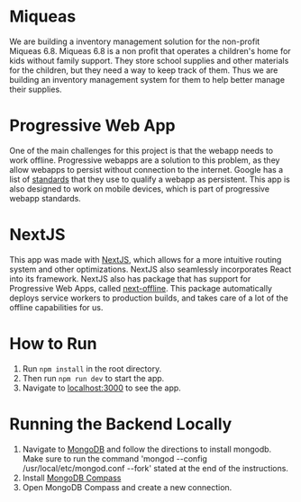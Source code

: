 # Miqueas
We are building a inventory management solution for the non-profit Miqueas 6.8. Miqueas 6.8 is a non profit that operates a children's home for kids without family support. They store school supplies and other materials for the children, but they need a way to keep track of them. Thus we are building an inventory management system for them to help better manage their supplies.

# Progressive Web App
One of the main challenges for this project is that the webapp needs to work offline. Progressive webapps are a solution to this problem, as they allow webapps to persist without connection to the internet. Google has a list of [standards](https://developers.google.com/web/progressive-web-apps/) that they use to qualify a webapp as persistent. This app is also designed to work on mobile devices, which is part of progressive webapp standards.

# NextJS
This app was made with [NextJS](https://nextjs.org/learn/basics/getting-started), which allows for a more intuitive routing system and other optimizations. NextJS also seamlessly incorporates React into its framework. NextJS also has package that has support for Progressive Web Apps, called [next-offline](https://github.com/hanford/next-offline). This package automatically deploys service workers to production builds, and takes care of a lot of the offline capabilities for us.


# How to Run
1. Run `npm install` in the root directory.
2. Then run `npm run dev` to start the app.
3. Navigate to [localhost:3000](localhost:3000) to see the app.

# Running the Backend Locally
1. Navigate to [MongoDB](https://docs.mongodb.com/manual/administration/install-community/) and follow the directions to install mongodb. Make sure to run the command 'mongod --config /usr/local/etc/mongod.conf --fork' stated at the end of the instructions.
2. Install [MongoDB Compass](https://www.mongodb.com/download-center/compass)
3. Open MongoDB Compass and create a new connection.


